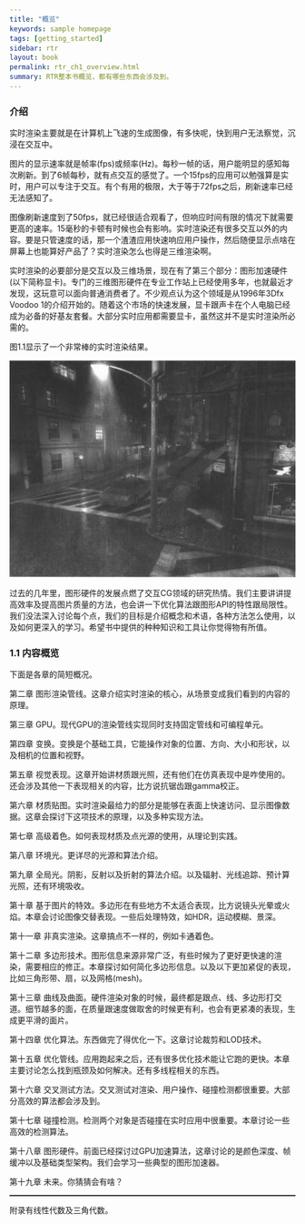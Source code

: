 ```yaml
---
title: "概览"
keywords: sample homepage
tags: [getting_started]
sidebar: rtr
layout: book
permalink: rtr_ch1_overview.html
summary: RTR整本书概览，都有哪些东西会涉及到。
---
```


### 介绍


实时渲染主要就是在计算机上飞速的生成图像，有多快呢，快到用户无法察觉，沉浸在交互中。

图片的显示速率就是帧率(fps)或频率(Hz)。每秒一帧的话，用户能明显的感知每次刷新。到了6帧每秒，就有点交互的感觉了。一个15fps的应用可以勉强算是实时，用户可以专注于交互。有个有用的极限，大于等于72fps之后，刷新速率已经无法感知了。

图像刷新速度到了50fps，就已经很适合观看了，但响应时间有限的情况下就需要更高的速率。15毫秒的卡顿有时候也会有影响。实时渲染还有很多交互以外的内容。要是只管速度的话，那一个渣渣应用快速响应用户操作，然后随便显示点啥在屏幕上也能算好产品了？实时渲染怎么也得是三维渲染啊。

实时渲染的必要部分是交互以及三维场景，现在有了第三个部分：图形加速硬件(以下简称显卡)。专门的三维图形硬件在专业工作站上已经使用多年，也就最近才发现，这玩意可以面向普通消费者了。不少观点认为这个领域是从1996年3Dfx Voodoo 1的介绍开始的。随着这个市场的快速发展，显卡跟声卡在个人电脑已经成为必备的好基友套餐。大部分实时应用都需要显卡，虽然这并不是实时渲染所必需的。

图1.1显示了一个非常棒的实时渲染结果。

![图1.1](/images/figure1_1.png)

过去的几年里，图形硬件的发展点燃了交互CG领域的研究热情。我们主要讲讲提高效率及提高图片质量的方法，也会讲一下优化算法跟图形API的特性跟局限性。我们没法深入讨论每个点，我们的目标是介绍概念和术语，各种方法怎么使用，以及如何更深入的学习。希望书中提供的种种知识和工具让你觉得物有所值。

### 1.1 内容概览
下面是各章的简短概况。

第二章 图形渲染管线。这章介绍实时渲染的核心，从场景变成我们看到的内容的原理。

第三章 GPU。现代GPU的渲染管线实现同时支持固定管线和可编程单元。

第四章 变换。变换是个基础工具，它能操作对象的位置、方向、大小和形状，以及相机的位置和视野。

第五章 视觉表现。这章开始讲材质跟光照，还有他们在仿真表现中是咋使用的。还会涉及其他一下表现相关的内容，比方说抗锯齿跟gamma校正。

第六章 材质贴图。实时渲染最给力的部分是能够在表面上快速访问、显示图像数据。这章会探讨下这项技术的原理，以及多种实现方法。

第七章 高级着色。如何表现材质及点光源的使用，从理论到实践。

第八章 环境光。更详尽的光源和算法介绍。

第九章 全局光。阴影，反射以及折射的算法介绍。以及辐射、光线追踪、预计算光照，还有环境吸收。

第十章 基于图片的特效。多边形在有些地方不太适合表现，比方说镜头光晕或火焰。本章会讨论图像交替表现。一些后处理特效，如HDR，运动模糊、景深。

第十一章 非真实渲染。这章搞点不一样的，例如卡通着色。

第十二章 多边形技术。图形信息来源非常广泛，有些时候为了更好更快速的渲染，需要相应的修正。本章探讨如何简化多边形信息。以及以下更加紧促的表现，比如三角形带、扇，以及网格(mesh)。

第十三章 曲线及曲面。硬件渲染对象的时候，最终都是跟点、线、多边形打交道。细节越多的面，在质量跟速度做取舍的时候更有利，也会有更紧凑的表现，生成更平滑的面片。

第十四章 优化算法。东西做完了得优化一下。这章讨论裁剪和LOD技术。

第十五章 优化管线。应用跑起来之后，还有很多优化技术能让它跑的更快。本章主要讨论怎么找到瓶颈及如何解决。还有多线程相关的东西。

第十六章 交叉测试方法。交叉测试对渲染、用户操作、碰撞检测都很重要。大部分高效的算法都会涉及到。

第十七章 碰撞检测。检测两个对象是否碰撞在实时应用中很重要。本章讨论一些高效的检测算法。

第十八章 图形硬件。前面已经探讨过GPU加速算法，这章讨论的是颜色深度、帧缓冲以及基础类型架构。我们会学习一些典型的图形加速器。

第十九章 未来。你猜猜会有啥？

<hr style="border-top:1px solid #28323C;"/>
附录有线性代数及三角代数。
